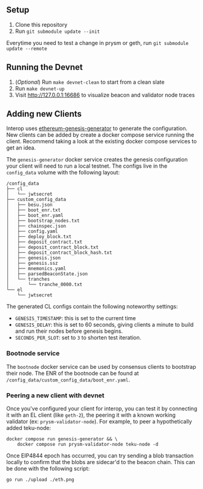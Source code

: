 ## Setup
1. Clone this repository
2. Run `git submodule update --init`

Everytime you need to test a change in prysm or geth, run `git submodule update --remote`

## Running the Devnet
1. (_Optional_) Run `make devnet-clean` to start from a clean slate
2. Run `make devnet-up`
3. Visit http://127.0.0.1:16686 to visualize beacon and validator node traces

## Adding new Clients
Interop uses [ethereum-genesis-generator](https://github.com/inphi/ethereum-genesis-generator/tree/eip4844) to generate the configuration.
New clients can be added by create a docker compose service running the client. Recommend taking a look at the existing docker compose services to get an idea.

The `genesis-generator` docker service creates the genesis configuration your client will need to run a local testnet. The configs live in the `config_data` volume with the following layout:

```
/config_data
├── cl
│   └── jwtsecret
├── custom_config_data
│   ├── besu.json
│   ├── boot_enr.txt
│   ├── boot_enr.yaml
│   ├── bootstrap_nodes.txt
│   ├── chainspec.json
│   ├── config.yaml
│   ├── deploy_block.txt
│   ├── deposit_contract.txt
│   ├── deposit_contract_block.txt
│   ├── deposit_contract_block_hash.txt
│   ├── genesis.json
│   ├── genesis.ssz
│   ├── mnemonics.yaml
│   ├── parsedBeaconState.json
│   └── tranches
│       └── tranche_0000.txt
└── el
    └── jwtsecret
```
The generated CL configs contain the following noteworthy settings:
- `GENESIS_TIMESTAMP`: this is set to the current time
- `GENESIS_DELAY`: this is set to 60 seconds, giving clients a minute to build and run their nodes before genesis begins.
- `SECONDS_PER_SLOT`: set to `3` to shorten test iteration.

### Bootnode service
The `bootnode` docker service can be used by consensus clients to bootstrap their node. The ENR of the bootnode can be found at `/config_data/custom_config_data/boot_enr.yaml`.

### Peering a new client with devnet
Once you've configured your client for interop, you can test it by connecting it with an EL client (like `geth-2`), the peering it with a known working validator (ex: `prysm-validator-node`). For example, to peer a hypothetically added teku-node:
```
docker compose run genesis-generator && \
    docker compose run prysm-validator-node teku-node -d
```

Once EIP4844 epoch has occurred, you can try sending a blob transaction locally to confirm that the blobs are sidecar'd to the beacon chain. This can be done with the following script:
```
go run ./upload ./eth.png
```
